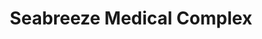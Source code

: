 ---
title: "Seabreeze Medical Complex"
url: /karachi/seabreeze-medical-complex/
shop: medical supply
---